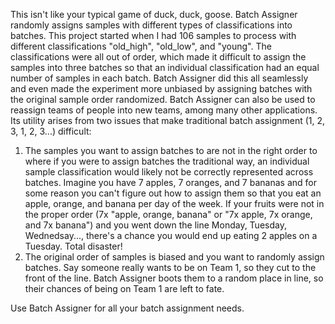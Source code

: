 This isn't like your typical game of duck, duck, goose. Batch Assigner randomly assigns samples with different types of classifications into batches. 
This project started when I had 106 samples to process with different classifications "old_high", "old_low", and "young". The classifications were all out of 
order, which made it difficult to assign the samples into three batches so that an individual classification had an equal number of samples in each batch. Batch 
Assigner did this all seamlessly and even made the experiment more unbiased by assigning batches with the original sample order randomized. Batch Assigner 
can also be used to reassign teams of people into new teams, among many other applications. Its utility arises from two issues that make traditional batch 
assignment (1, 2, 3, 1, 2, 3...) difficult:
  1. The samples you want to assign batches to are not in the right order to where if you were to assign batches the traditional way, an individual sample
     classification would likely not be correctly represented across batches. Imagine you have 7 apples, 7 oranges, and 7 bananas and for some reason you can't figure
     out how to assign them so that you eat an apple, orange, and banana per day of the week. If your fruits were not in the proper order (7x "apple, orange, banana"
     or "7x apple, 7x orange, and 7x banana") and you went down the line Monday, Tuesday, Wednedsay..., there's a chance you would end up eating 2 apples on a
     Tuesday. Total disaster!
  2. The original order of samples is biased and you want to randomly assign batches. Say someone really wants to be on Team 1, so they cut to the front of the line.
     Batch Assigner boots them to a random place in line, so their chances of being on Team 1 are left to fate. 

Use Batch Assigner for all your batch assignment needs.
